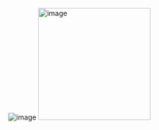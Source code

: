 ![image](https://github.com/user-attachments/assets/d1dab462-65c7-400f-9778-b54e7f418717)
<img width="226" alt="image" src="https://github.com/user-attachments/assets/17eda953-f072-459c-8bac-5b3dd3471c6a">


